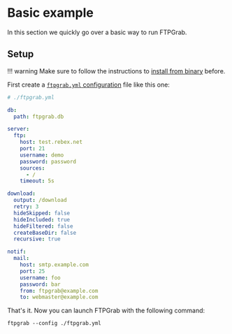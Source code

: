 # Basic example

In this section we quickly go over a basic way to run FTPGrab.

## Setup

!!! warning
    Make sure to follow the instructions to [install from binary](../install/binary.md) before.

First create a [`ftpgrab.yml` configuration](../config/index.md) file like this one:

```yaml
# ./ftpgrab.yml

db:
  path: ftpgrab.db

server:
  ftp:
    host: test.rebex.net
    port: 21
    username: demo
    password: password
    sources:
      - /
    timeout: 5s

download:
  output: /download
  retry: 3
  hideSkipped: false
  hideIncluded: true
  hideFiltered: false
  createBaseDir: false
  recursive: true

notif:
  mail:
    host: smtp.example.com
    port: 25
    username: foo
    password: bar
    from: ftpgrab@example.com
    to: webmaster@example.com
```

That's it. Now you can launch FTPGrab with the following command:

```shell
ftpgrab --config ./ftpgrab.yml
```
